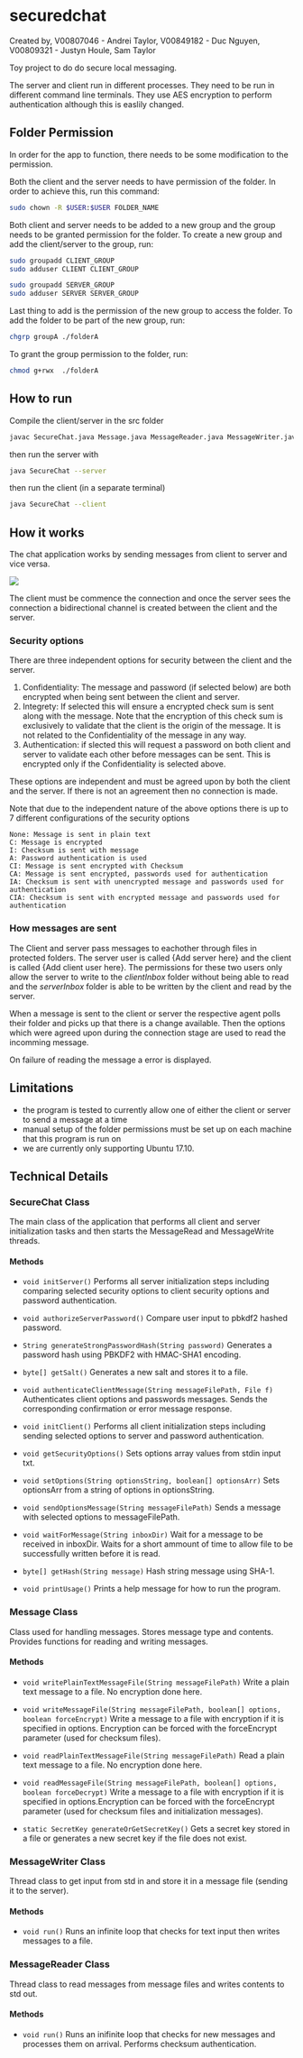 # securedchat

Created by, V00807046 - Andrei Taylor, V00849182 - Duc Nguyen, V00809321 - Justyn Houle, 
Sam Taylor 


Toy project to do do secure local messaging.

The server and client run in different processes. They need to be run in different
command line terminals. They use AES encryption to perform authentication although
this is easlily changed.

## Folder Permission
In order for the app to function, there needs to be some modification to the permission. 

Both the client and the server needs to have permission of the folder. In order to achieve this, run this command:

```bash
sudo chown -R $USER:$USER FOLDER_NAME
```

Both client and server needs to be added to a new group and the group needs to be granted permission for the folder.
To create a new group and add the client/server to the group, run:

```bash
sudo groupadd CLIENT_GROUP
sudo adduser CLIENT CLIENT_GROUP
```

```bash
sudo groupadd SERVER_GROUP
sudo adduser SERVER SERVER_GROUP
```

Last thing to add is the permission of the new group to access the folder.
To add the folder to be part of the new group, run:

```bash
chgrp groupA ./folderA
```

To grant the group permission to the folder, run:

```bash
chmod g+rwx  ./folderA
```
## How to run

Compile the client/server in the src folder

```bash
javac SecureChat.java Message.java MessageReader.java MessageWriter.java
```

then run the server with

```bash
java SecureChat --server
```

then run the client (in a separate terminal)

```bash
java SecureChat --client
```

## How it works

The chat application works by sending messages from client to server and vice versa.

![](assets/README-d5273.png)

The client must be commence the connection and once the server sees the connection a bidirectional channel is created between the client and the server.


### Security options

There are three independent options for security between the client and the server.

1. Confidentiality: The message and password (if selected below) are both encrypted when being sent between the client and server.
2. Integrety: If selected this will ensure a encrypted check sum is sent along with the message. Note that the encryption of this check sum is exclusively to validate that the client is the origin of the message. It is not related to the Confidentiality of the message in any way.
3. Authentication: if slected this will request a password on both client and server to validate each other before messages can be sent. This is encrypted only if the Confidentiality is selected above.

These options are independent and must be agreed upon by both the client and the server. If there is not an agreement then no connection is made.

Note that due to the independent nature of the above options there is up to 7 different configurations of the security options

```text
None: Message is sent in plain text
C: Message is encrypted
I: Checksum is sent with message
A: Password authentication is used
CI: Message is sent encrypted with Checksum
CA: Message is sent encrypted, passwords used for authentication
IA: Checksum is sent with unencrypted message and passwords used for authentication
CIA: Checksum is sent with encrypted message and passwords used for authentication
```


### How messages are sent

The Client and server pass messages to eachother through files in protected folders. The server user is called {Add server here} and the client is called {Add client user here}. The permissions for these two users only allow the server to write to the *clientInbox* folder without being able to read and the *serverInbox* folder is able to be written by the client and read by the server.

When a message is sent to the client or server the respective agent polls their folder and picks up that there is a change available. Then the options which were agreed upon during the connection stage are used to read the incomming message.

On failure of reading the message a error is displayed.



## Limitations

- the program is tested to currently allow one of either the client or server to send a message at a time
- manual setup of the folder permissions must be set up on each machine that this program is run on
- we are currently only supporting Ubuntu 17.10.


## Technical Details

### SecureChat Class

The main class of the application that performs all client and server initialization tasks and then starts the MessageRead and MessageWrite threads.

#### Methods

- ```void initServer()``` Performs all server initialization steps including comparing selected security options to client security options and password authentication.

- ```void authorizeServerPassword()``` Compare user input to pbkdf2 hashed password.


- ```String generateStrongPasswordHash(String password)``` Generates a password hash using PBKDF2 with HMAC-SHA1 encoding.

- ```byte[] getSalt()``` Generates a new salt and stores it to a file.

- ```void authenticateClientMessage(String messageFilePath, File f)``` Authenticates client options and passwords messages. Sends the corresponding confirmation or error message response.

- ```void initClient()``` Performs all client initialization steps including sending selected options to server and password authentication.

- ```void getSecurityOptions()``` Sets options array values from stdin input txt.

- ```void setOptions(String optionsString, boolean[] optionsArr)``` Sets optionsArr from a string of options in optionsString.

- ```void sendOptionsMessage(String messageFilePath)``` Sends a message with selected options to messageFilePath.

- ```void waitForMessage(String inboxDir)``` Wait for a message to be received in inboxDir. Waits for a short ammount of time to allow file to be successfully written before it is read.

- ```byte[] getHash(String message)``` Hash string message using SHA-1.

- ```void printUsage()``` Prints a help message for how to run the program.



### Message Class

Class used for handling messages. Stores message type and contents. Provides functions for reading and writing messages.


#### Methods


- ```void writePlainTextMessageFile(String messageFilePath)``` Write a plain text message to a file. No encryption done here.

- ```void writeMessageFile(String messageFilePath, boolean[] options, boolean forceEncrypt)``` Write a message to a file with encryption if it is specified in options. Encryption can be forced with the forceEncrypt parameter (used for checksum files).

- ```void readPlainTextMessageFile(String messageFilePath)``` Read a plain text message to a file. No encryption done here.

- ```void readMessageFile(String messageFilePath, boolean[] options, boolean forceDecrypt)``` Write a message to a file with encryption if it is specified in options.Encryption can be forced with the forceEncrypt parameter (used for checksum files and initialization messages).

- ```static SecretKey generateOrGetSecretKey()``` Gets a secret key stored in a file or generates a new secret key if the file does not exist.


### MessageWriter Class

Thread class to get input from std in and store it in a message file (sending it to the server).

#### Methods


- ```void run()``` Runs an infinite loop that checks for text input then writes messages to a file.


### MessageReader Class


Thread class to read messages from message files and writes contents to std out.


#### Methods


- ```void run()``` Runs an inifinite loop that checks for new messages and processes them on arrival. Performs checksum authentication.

